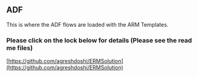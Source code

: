 ## ADF
This is where the ADF flows are loaded with the ARM Templates.

### Please click on the lock below for details (Please see the read me files)
[https://github.com/agreshdoshi/ERMSolution](https://github.com/agreshdoshi/ERMSolution)
